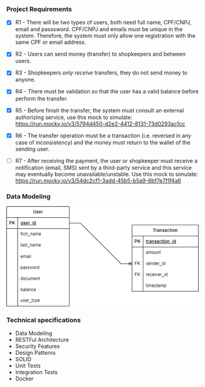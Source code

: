 ### Project Requirements

- [X] R1 - There will be two types of users, both need full name, CPF/CNPJ, email and passsword. CPF/CNPJ and emails must be unique in the system. Therefore, the system must only allow one registration with the same CPF or email address.

- [X] R2 - Users can send money (transfer) to shopkeepers and between users.

- [X] R3 - Shopkeepers *only receive* transfers, they do not send money to anyone.

- [X] R4 - There must be validation so that the user has a valid balance before perform the transfer.

- [X] R5 - Before finish the transfer, the system must consult an external authorizing service, use this mock to simulate: https://run.mocky.io/v3/5794d450-d2e2-4412-8131-73d0293ac1cc

- [X] R6 - The transfer operation must be a transaction (i.e. reversed in any case of inconsistency) and the money must return to the wallet of the sending user.

- [ ] R7 - After receiving the payment, the user or shopkeeper must receive a notification (email, SMS) sent by a third-party service and this service may eventually become unavailable/unstable. Use this mock to simulate: https://run.mocky.io/v3/54dc2cf1-3add-45b5-b5a9-6bf7e7f1f4a6


### Data Modeling

![Relational Data Modeling](relational-data-modeling.png)

### Technical specifications
- Data Modeling
- RESTFul Architecture
- Security Features
- Design Patterns
- SOLID
- Unit Tests
- Integration Tests
- Docker
